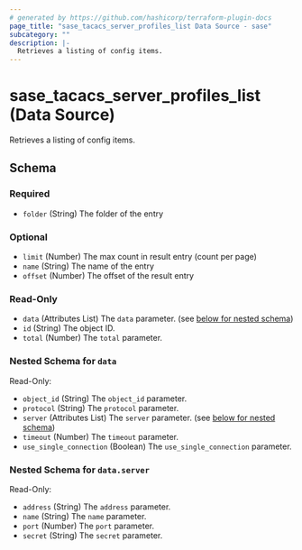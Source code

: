 ```yaml
---
# generated by https://github.com/hashicorp/terraform-plugin-docs
page_title: "sase_tacacs_server_profiles_list Data Source - sase"
subcategory: ""
description: |-
  Retrieves a listing of config items.
---
```


# sase_tacacs_server_profiles_list (Data Source)

Retrieves a listing of config items.



<!-- schema generated by tfplugindocs -->
## Schema

### Required

- `folder` (String) The folder of the entry

### Optional

- `limit` (Number) The max count in result entry (count per page)
- `name` (String) The name of the entry
- `offset` (Number) The offset of the result entry

### Read-Only

- `data` (Attributes List) The `data` parameter. (see [below for nested schema](#nestedatt--data))
- `id` (String) The object ID.
- `total` (Number) The `total` parameter.

<a id="nestedatt--data"></a>
### Nested Schema for `data`

Read-Only:

- `object_id` (String) The `object_id` parameter.
- `protocol` (String) The `protocol` parameter.
- `server` (Attributes List) The `server` parameter. (see [below for nested schema](#nestedatt--data--server))
- `timeout` (Number) The `timeout` parameter.
- `use_single_connection` (Boolean) The `use_single_connection` parameter.

<a id="nestedatt--data--server"></a>
### Nested Schema for `data.server`

Read-Only:

- `address` (String) The `address` parameter.
- `name` (String) The `name` parameter.
- `port` (Number) The `port` parameter.
- `secret` (String) The `secret` parameter.


